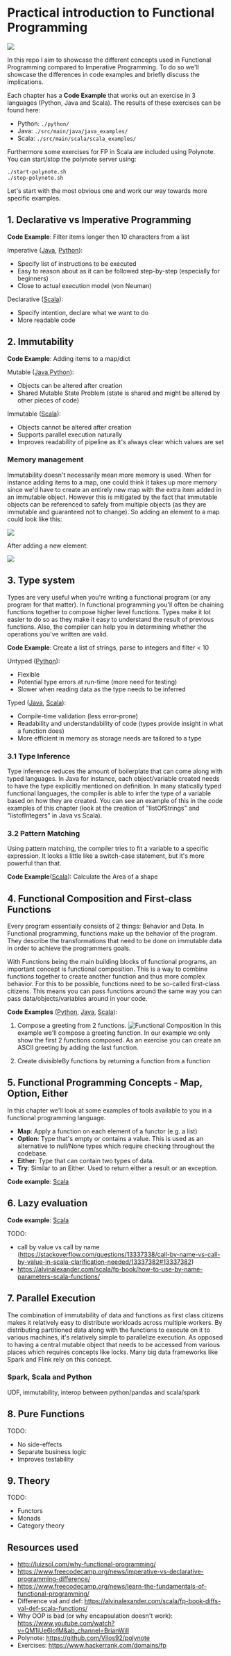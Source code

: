 # Practical introduction to Functional Programming

![](./docs/imgs/scala-logo.jpg)

In this repo I aim to showcase the different concepts used in Functional Programming compared to Imperative Programming. 
To do so we'll showcase the differences in code examples and briefly discuss the
implications.

Each chapter has a **Code Example** that works out an exercise in 3 languages (Python, Java and Scala). The results of 
these exercises can be found here:
- Python: `./python/`
- Java: `./src/main/java/java_examples/`
- Scala: `./src/main/scala/scala_examples/`

Furthermore some exercises for FP in Scala are included using Polynote. You can start/stop the polynote server using:

    ./start-polynote.sh
    ./stop-polynote.sh

Let's start with the most obvious one and work our way towards more specific examples.


## 1. Declarative vs Imperative Programming

**Code Example**: Filter items longer then 10 characters from a list

Imperative ([Java](./src/main/java/java_examples/1_declarative_vs_imperative.java), 
[Python](./python/1_declarative_vs_imperative.py)):
- Specify list of instructions to be executed
- Easy to reason about as it can be followed step-by-step (especially for beginners)
- Close to actual execution model (von Neuman)

Declarative ([Scala](./src/main/scala/scala_examples/1_declarative_vs_imperative.scala)):
- Specify intention, declare what we want to do
- More readable code


## 2. Immutability

**Code Example**: Adding items to a map/dict

Mutable ([Java](./src/main/java/java_examples/2_immutability.java),[Python](./python/2_immutability.py)):
- Objects can be altered after creation
- Shared Mutable State Problem (state is shared and might be altered by other pieces of code)

Immutable ([Scala](./src/main/scala/scala_examples/2_immutability.scala)):
- Objects cannot be altered after creation
- Supports parallel execution naturally
- Improves readability of pipeline as it's always clear which values are set

### Memory management
Immutability doesn't necessarily mean more memory is used. When for instance adding items to a map, one could think
it takes up more memory since we'd have to create an entirely new map with the extra item added in an immutable object.
However this is mitigated by the fact that immutable objects can be referenced to safely from multiple objects (as they
are immutable and guaranteed not to change). So adding an element to a map could look like this:

![](docs/imgs/immutability_map_memory_1.png)  

After adding a new element:

![](docs/imgs/immutability_map_memory_2.png)


## 3. Type system
Types are very useful when you're writing a functional program (or any program for that matter). In functional 
programming you'll often be chaining functions together to compose higher level functions. Types make it lot easier to 
do so as they make it easy to understand the result of previous functions. Also, the compiler can help you in 
determining whether the operations you've written are valid.

**Code Example**: Create a list of strings, parse to integers and filter < 10

Untyped ([Python](./python/3_type_system.py)):
- Flexible
- Potential type errors at run-time (more need for testing)
- Slower when reading data as the type needs to be inferred

Typed ([Java](./src/main/java/java_examples/3_type_system.java),
[Scala](src/main/scala/scala_examples/3_0_type_system.scala)):
- Compile-time validation (less error-prone)
- Readability and understandability of code (types provide insight in what a function does)
- More efficient in memory as storage needs are tailored to a type

### 3.1 Type Inference
Type inference reduces the amount of boilerplate that can come along with typed languages. In Java for instance, each
object/variable created needs to have the type explicitly mentioned on definition. In many statically typed functional
languages, the compiler is able to infer the type of a variable based on how they are created. You can see an example 
of this in the code examples of this chapter (look at the creation of "listOfStrings" and "listofIntegers" in Java vs 
Scala).

### 3.2 Pattern Matching
Using pattern matching, the compiler tries to fit a variable to a specific expression. It looks a little like a 
switch-case statement, but it's more powerful than that.

**Code Example**([Scala](./src/main/scala/scala_examples/3_2_pattern_matching.scala)): Calculate the Area of a shape


## 4. Functional Composition and First-class Functions
Every program essentially consists of 2 things: Behavior and Data. In Functional programming, functions make up the 
behavior of the program. They describe the transformations that need to be done on immutable data in order to achieve 
the programmers goals.

With Functions being the main building blocks of functional programs, an important concept is functional composition. 
This is a way to combine functions together to create another function and thus more complex behavior. For this to be 
possible, functions need to be so-called first-class citizens. This means you can pass functions around the same way 
you can pass data/objects/variables around in your code.

**Code Examples** ([Python](./python/4_functional_composition.py), 
[Java](./src/main/java/java_examples/4_functional_composition.java),
[Scala](./src/main/scala/scala_examples/4_functional_composition.scala)): 
1.  Compose a greeting from 2 functions.
  ![Functional Composition](docs/imgs/functional_composition.png)
  In this example we'll compose a greeting function. In our example we only show the first 2 functions composed. As an
  exercise you can create an ASCII greeting by adding the last function.
  
2. Create divisibleBy functions by returning a function from a function


## 5. Functional Programming Concepts - Map, Option, Either
In this chapter we'll look at some examples of tools available to you in a functional programming language.

- **Map**: Apply a function on each element of a functor (e.g. a list)
- **Option**: Type that's empty or contains a value. This is used as an alternative to null/None types which require 
checking throughout the codebase.
- **Either**: Type that can contain two types of data.
- **Try**: Similar to an Either. Used to return either a result or an exception.

**Code example**: [Scala](./src/main/scala/scala_examples/5_functional_programming_concepts.scala)


## 6. Lazy evaluation

**Code example**: [Scala](./src/main/scala/scala_examples/6_lazy_evaluation.sc)

TODO:
- call by value vs call by name (https://stackoverflow.com/questions/13337338/call-by-name-vs-call-by-value-in-scala-clarification-needed/13337382#13337382)
- https://alvinalexander.com/scala/fp-book/how-to-use-by-name-parameters-scala-functions/


## 7. Parallel Execution
The combination of immutability of data and functions as first class citizens makes it relatively easy to distribute 
workloads across multiple workers. By distributing partitioned data along with the functions to execute on it to various 
machines, it's relatively simple to parallelize execution. As opposed to having a central mutable object that needs to 
be accessed from various places which requires concepts like locks.
Many big data frameworks like Spark and Flink rely on this concept.

### Spark, Scala and Python
UDF, immutability, interop between python/pandas and scala/spark


## 8. Pure Functions
TODO:
- No side-effects
- Separate business logic
- Improves testability


## 9. Theory
TODO:
- Functors
- Monads
- Category theory


## Resources used

- http://luizsol.com/why-functional-programming/
- https://www.freecodecamp.org/news/imperative-vs-declarative-programming-difference/
- https://www.freecodecamp.org/news/learn-the-fundamentals-of-functional-programming/
- Difference val and def: https://alvinalexander.com/scala/fp-book-diffs-val-def-scala-functions/  
- Why OOP is bad (or why encapsulation doesn't work): https://www.youtube.com/watch?v=QM1iUe6IofM&ab_channel=BrianWill
- Polynote: https://github.com/Vilos92/polynote
- Exercises: https://www.hackerrank.com/domains/fp
